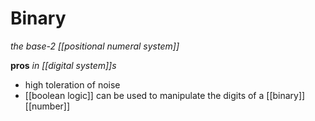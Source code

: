 # Binary

_the base-2 [[positional numeral system]]_

**pros** _in [[digital system]]s_

- high toleration of noise
- [[boolean logic]] can be used to manipulate the digits of a [[binary]] [[number]]
